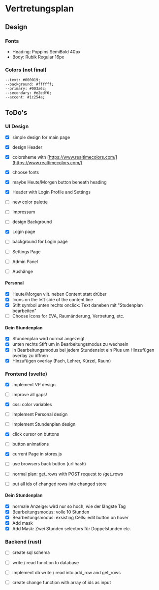 # Vertretungsplan

 ## Design

  ### Fonts
   - Heading:   Poppins     SemiBold    40px
   - Body:      Rubik       Regular     16px
  ### Colors (not final)
   ```
   --text: #000019;
   --background: #ffffff;
   --primary: #003a6c;
   --secondary: #e2edf6;
   --accent: #1c254a;
   ```

 ## ToDo's

  ### UI Design

   - [x] simple design for main page
   - [x] design Header
   - [x] colorsheme with [https://www.realtimecolors.com/](https://www.realtimecolors.com/)
   - [x] choose fonts
   - [x] maybe Heute/Morgen button beneath heading
   - [x] Header with Login Profile and Settings
   - [ ] new color palette
   - [ ] Impressum
   - [ ] design Background
   - [x] Login page
   - [ ] background for Login page
   - [ ] Settings Page
   - [ ] Admin Panel
   - [ ] Aushänge
 

   #### Personal

   - [x] Heute/Morgen vllt. neben Content statt drüber
   - [x] Icons on the left side of the content line
   - [x] Stift symbol unten rechts onclick: Text daneben mit "Studenplan bearbeiten"
   - [ ] Choose Icons for EVA, Raumänderung, Vertretung, etc.

   #### Dein Stundenplan

   - [x] Stundenplan wird normal angezeigt
   - [x] unten rechts Stift um in Bearbeitungsmodus zu wechseln
   - [x] in Bearbeitungsmodus bei jedem Stundenslot ein Plus um Hinzufügen overlay zu öffnen
   - [x] Hinzufügen overlay (Fach, Lehrer, Kürzel, Raum)

  ### Frontend (svelte)

   - [x] implement VP design
   - [ ] improve all gaps!
   - [x] css: color variables
   - [ ] implement Personal design
   - [ ] implement Stundenplan design
   - [x] click cursor on buttons
   - [ ] button animations
   - [x] current Page in stores.js
   - [ ] use browsers back button (url hash)

   - [ ] normal plan: get_rows with POST request to /get_rows
   - [ ] put all ids of changed rows into changed store

   #### Dein Stundenplan
   - [x] normale Anzeige: wird nur so hoch, wie der längste Tag
   - [x] Bearbeitungsmodus: volle 10 Stunden
   - [x] Bearbeitungsmodus: exsisting Cells: edit button on hover
   - [x] Add mask
   - [x] Add Mask: Zwei Stunden selectors für Doppelstunden etc.

  ### Backend (rust)

   - [ ] create sql schema
   - [ ] write / read function to database
   - [ ] implement db write / read into add_row and get_rows

   - [ ] create change function with array of ids as input
